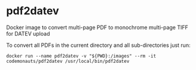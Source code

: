 # pdf2datev
Docker image to convert multi-page PDF to monochrome multi-page TIFF for DATEV upload

To convert all PDFs in the current directory and all sub-directories just run:

    docker run --name pdf2datev -v "${PWD}:/images" --rm -it codemonauts/pdf2datev /usr/local/bin/pdf2datev
    
